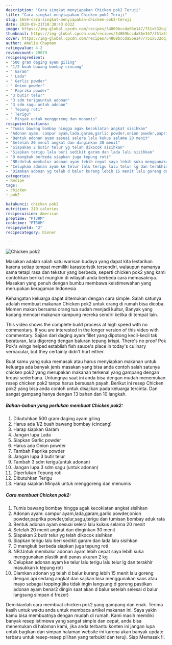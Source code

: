 ```yaml
---
description: "Cara singkat menyiapakan Chicken pok2 Teruji"
title: "Cara singkat menyiapakan Chicken pok2 Teruji"
slug: 1659-cara-singkat-menyiapakan-chicken-pok2-teruji
date: 2020-09-21T18:38:43.632Z
image: https://img-global.cpcdn.com/recipes/54869bccda56e147/751x532cq70/chicken-pok2-foto-resep-utama.jpg
thumbnail: https://img-global.cpcdn.com/recipes/54869bccda56e147/751x532cq70/chicken-pok2-foto-resep-utama.jpg
cover: https://img-global.cpcdn.com/recipes/54869bccda56e147/751x532cq70/chicken-pok2-foto-resep-utama.jpg
author: Amelia Chapman
ratingvalue: 4.2
reviewcount: 29079
recipeingredient:
- "500 gram daging ayam giling"
- "1/2 buah bawang bombay cincang"
- " Garam"
- " Lada"
- " Garlic powder"
- " Onion powder"
- " Paprika powder"
- "3 butir telur"
- "3 sdm teriguuntuk adonan"
- "3 sdm sagu untuk adonan"
- " Tepung roti"
- " Terigu"
- " Minyak untuk menggoreng dan menumis"
recipeinstructions:
- "Tumis bawang bombay hingga agak kecoklatan angkat sisihkan"
- "Adonan ayam: campur ayam,lada,garam,garlic powder,onion powder,paprika powder,telur,sagu,terigu dan tumisan bombay aduk rata"
- "Bentuk adonan ayam sesuai selera lalu kukus selama 20 menit"
- "Setelah 20 menit angkat dan dinginkan 30 menit"
- "Siapakan 2 butir telur yg telah dikocok sisihkan"
- "Siapkan terigu lalu beri sedikit garam dan lada lalu sisihkan"
- "D mangkuk berbeda siapkan juga tepung roti"
- "NB:Untuk membalur adonan ayam lebih cepat saya lebih suka menggunakan plastik anti panas ukuran 2 kg"
- "Celupkan adonan ayam ke telur lalu terigu lalu telur lg dan terakhir masukkan k tepung roti"
- "Diamkan adonan yg telah d balur kurang lebih 15 menit lalu goreng dengan api sedang angkat dan sajikan bisa menggunakan saos atau mayo sebagai topping(jika tidak ingin langsung d goreng pastikan adonan ayam benar2 dingin saat akan d balur setelah selesai d balur langsung simpan d frezer)"
categories:
- Recipe
tags:
- chicken
- pok2

katakunci: chicken pok2 
nutrition: 210 calories
recipecuisine: American
preptime: "PT39M"
cooktime: "PT30M"
recipeyield: "2"
recipecategory: Dinner

---
```



![Chicken pok2](https://img-global.cpcdn.com/recipes/54869bccda56e147/751x532cq70/chicken-pok2-foto-resep-utama.jpg)

Masakan adalah salah satu warisan budaya yang dapat kita lestarikan karena setiap tempat memiliki karasteristik tersendiri, walaupun namanya sama tetapi rasa dan tekstur yang berbeda, seperti chicken pok2 yang kami contohkan berikut mungkin di wilayah anda berbeda cara memasaknya. Masakan yang penuh dengan bumbu membawa keistimewahan yang merupakan keragaman Indonesia

Kehangatan keluarga dapat ditemukan dengan cara simple. Salah satunya adalah membuat makanan Chicken pok2 untuk orang di rumah bisa dicoba. Momen makan bersama orang tua sudah menjadi kultur, Banyak yang kadang mencari makanan kampung mereka sendiri ketika di tempat lain.

This video shows the complete build process at high speed with no commentary. If you are interested in the longer version of this video with commentary. Sajian dari daging ayam fillet yang dipotong kecil-kecil tak beraturan, lalu digoreng dengan baluran tepung krispi. There&#39;s no proof Pok Pok&#39;s wings helped establish fish sauce&#39;s place in today&#39;s culinary vernacular, but they certainly didn&#39;t hurt either.

Buat kamu yang suka memasak atau harus menyiapkan makanan untuk keluarga ada banyak jenis masakan yang bisa anda contoh salah satunya chicken pok2 yang merupakan makanan terkenal yang gampang dengan kreasi sederhana. Untungnya saat ini anda bisa dengan mudah menemukan resep chicken pok2 tanpa harus bersusah payah.
Berikut ini resep Chicken pok2 yang bisa anda contoh untuk disajikan pada keluarga tercinta. Dan sangat gampang hanya dengan 13 bahan dan 10 langkah.


<!--inarticleads1-->

##### Bahan-bahan yang perlukan membuat Chicken pok2:

1. Dibutuhkan 500 gram daging ayam giling
1. Harus ada 1/2 buah bawang bombay (cincang)
1. Harap siapkan  Garam
1. Jangan lupa  Lada
1. Siapkan  Garlic powder
1. Harus ada  Onion powder
1. Tambah  Paprika powder
1. Jangan lupa 3 butir telur
1. Tambah 3 sdm terigu(untuk adonan)
1. Jangan lupa 3 sdm sagu (untuk adonan)
1. Diperlukan  Tepung roti
1. Dibutuhkan  Terigu
1. Harap siapkan  Minyak untuk menggoreng dan menumis




<!--inarticleads2-->

##### Cara membuat  Chicken pok2:

1. Tumis bawang bombay hingga agak kecoklatan angkat sisihkan
1. Adonan ayam: campur ayam,lada,garam,garlic powder,onion powder,paprika powder,telur,sagu,terigu dan tumisan bombay aduk rata
1. Bentuk adonan ayam sesuai selera lalu kukus selama 20 menit
1. Setelah 20 menit angkat dan dinginkan 30 menit
1. Siapakan 2 butir telur yg telah dikocok sisihkan
1. Siapkan terigu lalu beri sedikit garam dan lada lalu sisihkan
1. D mangkuk berbeda siapkan juga tepung roti
1. NB:Untuk membalur adonan ayam lebih cepat saya lebih suka menggunakan plastik anti panas ukuran 2 kg
1. Celupkan adonan ayam ke telur lalu terigu lalu telur lg dan terakhir masukkan k tepung roti
1. Diamkan adonan yg telah d balur kurang lebih 15 menit lalu goreng dengan api sedang angkat dan sajikan bisa menggunakan saos atau mayo sebagai topping(jika tidak ingin langsung d goreng pastikan adonan ayam benar2 dingin saat akan d balur setelah selesai d balur langsung simpan d frezer)




Demikianlah cara membuat chicken pok2 yang gampang dan enak. Terima kasih untuk waktu anda untuk membaca artikel makanan ini. Saya yakin kamu bisa membuatnya dengan mudah di rumah. Kami masih memiliki banyak resep istimewa yang sangat simple dan cepat, anda bisa menemukan di halaman kami, jika anda terbantu konten ini jangan lupa untuk bagikan dan simpan halaman website ini karena akan banyak update terbaru untuk resep-resep pilihan yang terbukti dan teruji. Siap Memasak !!. 
